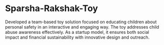 # Sparsha-Rakshak-Toy
Developed a team-based toy solution focused on educating children about personal safety in an interactive and engaging way. The toy addresses child abuse awareness effectively. As a startup model, it ensures both social impact and financial sustainability with innovative design and outreach.
